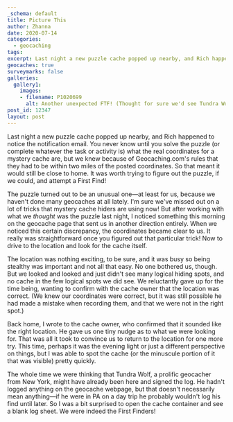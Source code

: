 ```yaml
---
_schema: default
title: Picture This
author: Zhanna
date: 2020-07-14
categories:
  - geocaching
tags:
excerpt: Last night a new puzzle cache popped up nearby, and Rich happened to notice the notification email. We had a chance for a First Find! 
geocaches: true
surveymarks: false
galleries:
  gallery1:
    images:
    - filename: P1020699
      alt: Another unexpected FTF! (Thought for sure we'd see Tundra Wolf here.)
post_id: 12347  
layout: post
---
```


Last night a new puzzle cache popped up nearby, and Rich happened to notice the notification email. You never know until you solve the puzzle (or complete whatever the task or activity is) what the real coordinates for a mystery cache are, but we knew because of Geocaching.com's rules that they had to be within two miles of the posted coordinates. So that meant it would still be close to home. It was worth trying to figure out the puzzle, if we could, and attempt a First Find!

The puzzle turned out to be an unusual one—at least for us, because we haven't done many geocaches at all lately. I'm sure we've missed out on a lot of tricks that mystery cache hiders are using now! But after working with what we _thought_ was the puzzle last night, I noticed something this morning on the geocache page that sent us in another direction entirely. When we noticed this certain discrepancy, the coordinates became clear to us. It really was straightforward once you figured out that particular trick! Now to drive to the location and look for the cache itself.

The location was nothing exciting, to be sure, and it was busy so being stealthy was important and not all that easy. No one bothered us, though. But we looked and looked and just didn't see many logical hiding spots, and no cache in the few logical spots we did see. We reluctantly gave up for the time being, wanting to confirm with the cache owner that the location was correct. (We knew our coordinates were correct, but it was still possible he had made a mistake when recording them, and that we were not in the right spot.)

Back home, I wrote to the cache owner, who confirmed that it sounded like the right location. He gave us one tiny nudge as to what we were looking for. That was all it took to convince us to return to the location for one more try. This time, perhaps it was the evening light or just a different perspective on things, but I was able to spot the cache (or the minuscule portion of it that was visible) pretty quickly. 

The whole time we were thinking that Tundra Wolf, a prolific geocacher from New York, might have already been here and signed the log. He hadn't logged anything on the geocache webpage, but that doesn't necessarily mean anything—if he were in PA on a day trip he probably wouldn't log his find until later. So I was a bit surprised to open the cache container and see a blank log sheet. We were indeed the First Finders!
